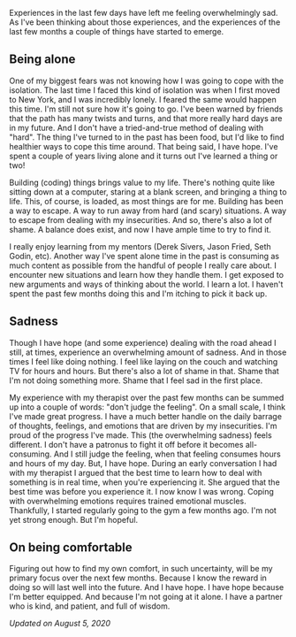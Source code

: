 Experiences in the last few days have left me feeling overwhelmingly sad. As I've been thinking about those experiences, and the experiences of the last few 
months a couple of things have started to emerge.

## Being alone

One of my biggest fears was not knowing how I was going to cope with the isolation. The last time I faced this kind of isolation was when I first moved to New York, 
and I was incredibly lonely. I feared the same would happen this time. I'm still not sure how it's going to go. I've been warned by friends that the path has many 
twists and turns, and that more really hard days are in my future. And I don't have a tried-and-true method of dealing with "hard". The thing I've turned to in the 
past has been food, but I'd like to find healthier ways to cope this time around. That being said, I have hope. I've spent a couple of years living alone and it 
turns out I've learned a thing or two!

Building (coding) things brings value to my life. There's nothing quite like sitting down at a computer, staring at a blank screen, and bringing a thing to life. 
This, of course, is loaded, as most things are for me. Building has been a way to escape. A way to run away from hard (and scary) situations. A way to escape from 
dealing with my insecurities. And so, there's also a lot of shame. A balance does exist, and now I have ample time to try to find it.

I really enjoy learning from my mentors (Derek Sivers, Jason Fried, Seth Godin, etc). Another way I've spent alone time in the past is consuming as much content as 
possible from the handful of people I really care about. I encounter new situations and learn how they handle them. I get exposed to new arguments and ways of 
thinking about the world. I learn a lot. I haven't spent the past few months doing this and I'm itching to pick it back up.


## Sadness

Though I have hope (and some experience) dealing with the road ahead I still, at times, experience an overwhelming amount of sadness. And in those times I feel like 
doing nothing. I feel like laying on the couch and watching TV for hours and hours. But there's also a lot of shame in that. Shame that I'm not doing something more. 
Shame that I feel sad in the first place.

My experience with my therapist over the past few months can be summed up into a couple of words: "don't judge the feeling". On a small scale, I think I've made great 
progress. I have a much better handle on the daily barrage of thoughts, feelings, and emotions that are driven by my insecurities. I'm proud of the progress I've made. 
This (the overwhelming sadness) feels different. I don't have a patronus to fight it off before it becomes all-consuming. And I still judge the feeling, when that feeling 
consumes hours and hours of my day. But, I have hope. During an early conversation I had with my therapist I argued that the best time to learn how to deal with something 
is in real time, when you're experiencing it. She argued that the best time was before you experience it. I now know I was wrong. Coping with overwhelming emotions requires 
trained emotional muscles. Thankfully, I started regularly going to the gym a few months ago. I'm not yet strong enough. But I'm hopeful.


## On being comfortable

Figuring out how to find my own comfort, in such uncertainty, will be my primary focus over the next few months. Because I know the reward in doing so will last well into the future. 
And I have hope. I have hope because I'm better equipped. And because I'm not going at it alone. I have a partner who is kind, and patient, and full of wisdom.

*Updated on August 5, 2020*
